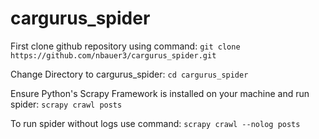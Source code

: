 # cargurus_spider

First clone github repository using command: `git clone https://github.com/nbauer3/cargurus_spider.git`

Change Directory to cargurus_spider: `cd cargurus_spider`

Ensure Python's Scrapy Framework is installed on your machine and run spider: `scrapy crawl posts`

To run spider without logs use command: `scrapy crawl --nolog posts`

